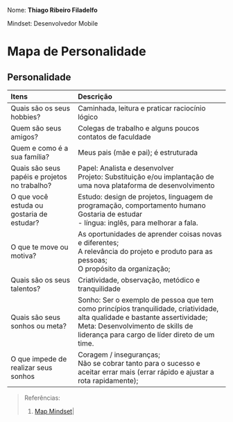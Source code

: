 
Nome: **Thiago Ribeiro Filadelfo**

Mindset: Desenvolvedor Mobile


# Mapa de Personalidade

## Personalidade


|Itens|Descrição|
|:--|:--|
|Quais são os seus hobbies?|Caminhada, leitura e praticar raciocínio lógico|
|Quem são seus amigos?|Colegas de trabalho e alguns poucos contatos de faculdade|
|Quem e como é a sua família?|Meus pais (mãe e pai); é estruturada|
|Quais são seus papéis e projetos no trabalho?|Papel: Analista e desenvolver <br/> Projeto: Substituição e/ou implantação de uma nova plataforma de desenvolvimento|
|O que você estuda ou gostaria de estudar?|Estudo: design de projetos, linguagem de programação, comportamento humano <br/> Gostaria de estudar <br/> - língua: inglês, para melhorar a fala.|
|O que te move ou motiva?|As oportunidades de aprender coisas novas e diferentes;<br/> A relevância do projeto e produto para as pessoas; <br/> O propósito da organização;|
|Quais são os seus talentos?|Criatividade, observação, metódico e tranquilidade|
|Quais são seus sonhos ou meta? | Sonho: Ser o exemplo de pessoa que tem como princípios tranquilidade, criatividade, alta qualidade e bastante assertividade; <br/> Meta: Desenvolvimento de skills de liderança para cargo de líder direto de um time.|
|O que impede de realizar seus sonhos| Coragem / inseguranças;<br/> Não se cobrar tanto para o sucesso e aceitar errar mais (errar rápido e ajustar a rota rapidamente);|



> Referências: 
> 1. [Map Mindset](https://www.figma.com/file/ek6wufjkjTtVem2aqtSg4s/PDI-2023?node-id=4%3A2285&t=erJSX0gmRJ8xh7sd-4)|
